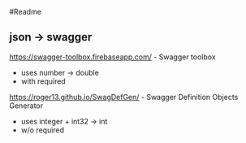 ﻿#Readme

## json -> swagger
https://swagger-toolbox.firebaseapp.com/ - Swagger toolbox
- uses number -> double
- with required

https://roger13.github.io/SwagDefGen/ - Swagger Definition Objects Generator
- uses integer + int32 -> int
- w/o required
